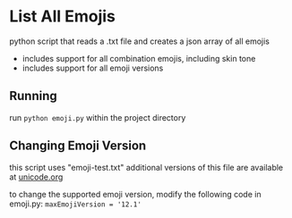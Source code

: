 # List All Emojis
python script that reads a .txt file and creates a json array of all emojis
- includes support for all combination emojis, including skin tone
- includes support for all emoji versions


## Running
run ```python emoji.py``` within the project directory

## Changing Emoji Version
this script uses "emoji-test.txt" additional versions of this file are available at [unicode.org](https://unicode.org/Public/emoji/)

to change the supported emoji version, modify the following code in emoji.py: ```maxEmojiVersion = '12.1'``` 
